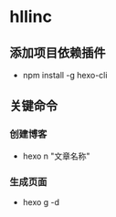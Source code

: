# hllinc
## 添加项目依赖插件
- npm install -g hexo-cli
## 关键命令
### 创建博客
- hexo n "文章名称"
### 生成页面
- hexo g -d